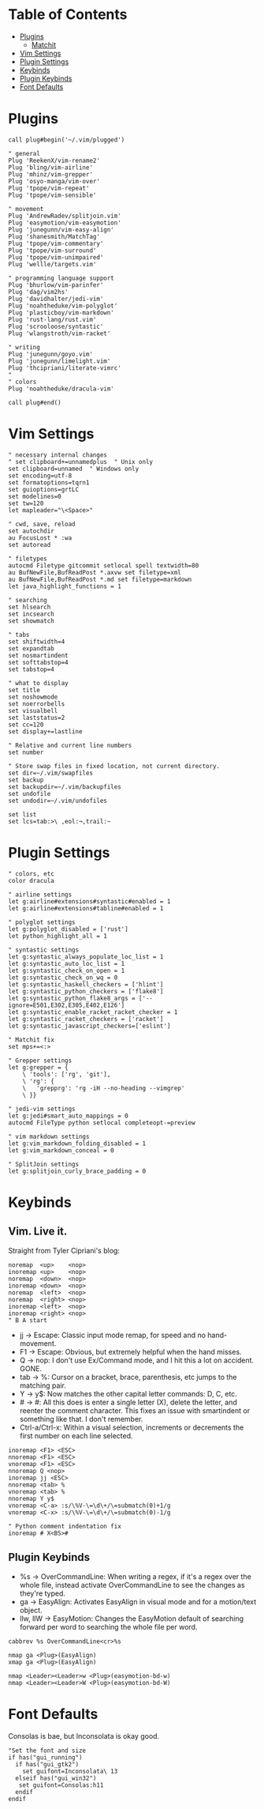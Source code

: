 Table of Contents
=================

* [Plugins](#plugins)
    * [Matchit](#matchit)
* [Vim Settings](#settings)
* [Plugin Settings](#plugin-settings)
* [Keybinds](#keybinds)
* [Plugin Keybinds](#plugin-keybinds)
* [Font Defaults](#font-defaults)

Plugins
=======

```vim
call plug#begin('~/.vim/plugged')

" general
Plug 'ReekenX/vim-rename2'
Plug 'bling/vim-airline'
Plug 'mhinz/vim-grepper'
Plug 'osyo-manga/vim-over'
Plug 'tpope/vim-repeat'
Plug 'tpope/vim-sensible'

" movement
Plug 'AndrewRadev/splitjoin.vim'
Plug 'easymotion/vim-easymotion'
Plug 'junegunn/vim-easy-align'
Plug 'shanesmith/MatchTag'
Plug 'tpope/vim-commentary'
Plug 'tpope/vim-surround'
Plug 'tpope/vim-unimpaired'
Plug 'wellle/targets.vim'

" programming language support
Plug 'bhurlow/vim-parinfer'
Plug 'dag/vim2hs'
Plug 'davidhalter/jedi-vim'
Plug 'noahtheduke/vim-polyglot'
Plug 'plasticboy/vim-markdown'
Plug 'rust-lang/rust.vim'
Plug 'scrooloose/syntastic'
Plug 'wlangstroth/vim-racket'

" writing
Plug 'junegunn/goyo.vim'
Plug 'junegunn/limelight.vim'
Plug 'thcipriani/literate-vimrc'
"
" colors
Plug 'noahtheduke/dracula-vim'

call plug#end()
```

Vim Settings
============

```vim
" necessary internal changes
" set clipboard+=unnamedplus  " Unix only
set clipboard=unnamed  " Windows only
set encoding=utf-8
set formatoptions=tqrn1
set guioptions=grtLC
set modelines=0
set tw=120
let mapleader="\<Space>"

" cwd, save, reload
set autochdir
au FocusLost * :wa
set autoread

" filetypes
autocmd Filetype gitcommit setlocal spell textwidth=80
au BufNewFile,BufReadPost *.axvw set filetype=xml
au BufNewFile,BufReadPost *.md set filetype=markdown
let java_highlight_functions = 1

" searching
set hlsearch
set incsearch
set showmatch

" tabs
set shiftwidth=4
set expandtab
set nosmartindent
set softtabstop=4
set tabstop=4

" what to display
set title
set noshowmode
set noerrorbells
set visualbell
set laststatus=2
set cc=120
set display+=lastline

" Relative and current line numbers
set number

" Store swap files in fixed location, not current directory.
set dir=~/.vim/swapfiles
set backup
set backupdir=~/.vim/backupfiles
set undofile
set undodir=~/.vim/undofiles

set list
set lcs=tab:>\ ,eol:¬,trail:~
```

Plugin Settings
===============

```vim
" colors, etc
color dracula

" airline settings
let g:airline#extensions#syntastic#enabled = 1
let g:airline#extensions#tabline#enabled = 1

" polyglot settings
let g:polyglot_disabled = ['rust']
let python_highlight_all = 1

" syntastic settings
let g:syntastic_always_populate_loc_list = 1
let g:syntastic_auto_loc_list = 1
let g:syntastic_check_on_open = 1
let g:syntastic_check_on_wq = 0
let g:syntastic_haskell_checkers = ['hlint']
let g:syntastic_python_checkers = ['flake8']
let g:syntastic_python_flake8_args = ['--ignore=E501,E302,E305,E402,E126']
let g:syntastic_enable_racket_racket_checker = 1
let g:syntastic_racket_checkers = ['racket']
let g:syntastic_javascript_checkers=['eslint']

" Matchit fix
set mps+=<:>

" Grepper settings
let g:grepper = {
    \ 'tools': ['rg', 'git'],
    \ 'rg': {
    \   'grepprg': 'rg -iH --no-heading --vimgrep'
    \ }}

" jedi-vim settings
let g:jedi#smart_auto_mappings = 0
autocmd FileType python setlocal completeopt-=preview

" vim markdown settings
let g:vim_markdown_folding_disabled = 1
let g:vim_markdown_conceal = 0

" SplitJoin settings
let g:splitjoin_curly_brace_padding = 0
```

Keybinds
========

Vim. Live it.
-------------

Straight from Tyler Cipriani's blog:

```vim
noremap  <up>    <nop>
inoremap <up>    <nop>
noremap  <down>  <nop>
inoremap <down>  <nop>
noremap  <left>  <nop>
noremap  <right> <nop>
inoremap <left>  <nop>
inoremap <right> <nop>
" B A start
```

* jj  -> Escape: Classic input mode remap, for speed and no hand-movement.
* F1  -> Escape: Obvious, but extremely helpful when the hand misses.
* Q   -> nop:    I don't use Ex/Command mode, and I hit this a lot on accident. GONE.
* tab -> %:      Cursor on a bracket, brace, parenthesis, etc jumps to the matching pair.
* Y   -> y$:     Now matches the other capital letter commands: D, C, etc.
* \#   -> #:      All this does is enter a single letter (X), delete the letter, and reenter the comment character. This
    fixes an issue with smartindent or something like that. I don't remember.
* Ctrl-a/Ctrl-x: Within a visual selection, increments or decrements the first number on each line selected.

```vim
inoremap <F1> <ESC>
nnoremap <F1> <ESC>
vnoremap <F1> <ESC>
nnoremap Q <nop>
inoremap jj <ESC>
nnoremap <tab> %
vnoremap <tab> %
nnoremap Y y$
vnoremap <C-a> :s/\%V-\=\d\+/\=submatch(0)+1/g
vnoremap <C-x> :s/\%V-\=\d\+/\=submatch(0)-1/g

" Python comment indentation fix
inoremap # X<BS>#
```

Plugin Keybinds
---------------

* %s -> OverCommandLine: When writing a regex, if it's a regex over the whole file, instead activate OverCommandLine to
    see the changes as they're typed.
* ga -> EasyAlign:       Activates EasyAlign in visual mode and for a motion/text object.
* llw, llW -> EasyMotion: Changes the EasyMotion default of searching forward per word to searching the whole file per
    word.

```vim
cabbrev %s OverCommandLine<cr>%s

nmap ga <Plug>(EasyAlign)
xmap ga <Plug>(EasyAlign)

nmap <Leader><Leader>w <Plug>(easymotion-bd-w)
nmap <Leader><Leader>W <Plug>(easymotion-bd-W)
```

Font Defaults
=============

Consolas is bae, but Inconsolata is okay good.

```vim
"Set the font and size
if has("gui_running")
  if has("gui_gtk2")
    set guifont=Inconsolata\ 13
  elseif has("gui_win32")
   set guifont=Consolas:h11
  endif
endif
```

